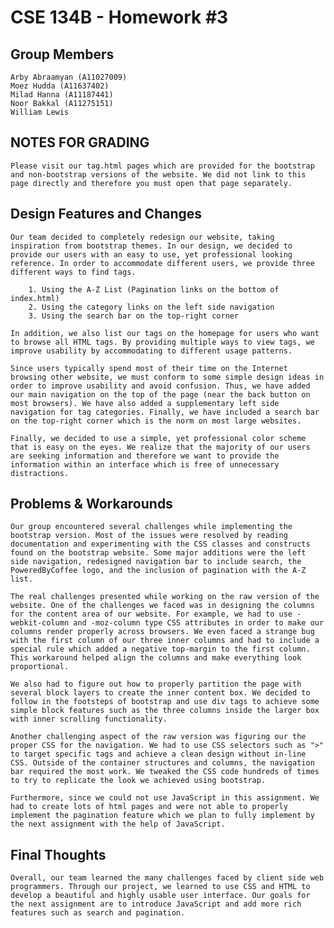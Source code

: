 # CSE 134B - Homework #3

## Group Members
    Arby Abraamyan (A11027009)
    Moez Hudda (A11637402)
    Milad Hanna (A11187441)
    Noor Bakkal (A11275151)
    William Lewis
    
## NOTES FOR GRADING

    Please visit our tag.html pages which are provided for the bootstrap  and non-bootstrap versions of the website. We did not link to this page directly and therefore you must open that page separately.
    

## Design Features and Changes

    Our team decided to completely redesign our website, taking inspiration from bootstrap themes. In our design, we decided to provide our users with an easy to use, yet professional looking reference. In order to accommodate different users, we provide three different ways to find tags.
    
        1. Using the A-Z List (Pagination links on the bottom of index.html)
        2. Using the category links on the left side navigation
        3. Using the search bar on the top-right corner

    In addition, we also list our tags on the homepage for users who want to browse all HTML tags. By providing multiple ways to view tags, we improve usability by accommodating to different usage patterns.
    
    Since users typically spend most of their time on the Internet browsing other website, we must conform to some simple design ideas in order to improve usability and avoid confusion. Thus, we have added our main navigation on the top of the page (near the back button on most browsers). We have also added a supplementary left side navigation for tag categories. Finally, we have included a search bar on the top-right corner which is the norm on most large websites.
    
    Finally, we decided to use a simple, yet professional color scheme that is easy on the eyes. We realize that the majority of our users are seeking information and therefore we want to provide the information within an interface which is free of unnecessary distractions.
    
## Problems & Workarounds

    Our group encountered several challenges while implementing the bootstrap version. Most of the issues were resolved by reading documentation and experimenting with the CSS classes and constructs found on the bootstrap website. Some major additions were the left side navigation, redesigned navigation bar to include search, the PoweredByCoffee logo, and the inclusion of pagination with the A-Z list.
    
    The real challenges presented while working on the raw version of the website. One of the challenges we faced was in designing the columns for the content area of our website. For example, we had to use -webkit-column and -moz-column type CSS attributes in order to make our columns render properly across browsers. We even faced a strange bug with the first column of our three inner columns and had to include a special rule which added a negative top-margin to the first column. This workaround helped align the columns and make everything look proportional.
    
    We also had to figure out how to properly partition the page with several block layers to create the inner content box. We decided to follow in the footsteps of bootstrap and use div tags to achieve some simple block features such as the three columns inside the larger box with inner scrolling functionality.
    
    Another challenging aspect of the raw version was figuring our the proper CSS for the navigation. We had to use CSS selectors such as ">" to target specific tags and achieve a clean design without in-line CSS. Outside of the container structures and columns, the navigation bar required the most work. We tweaked the CSS code hundreds of times to try to replicate the look we achieved using bootstrap.
    
    Furthermore, since we could not use JavaScript in this assignment. We had to create lots of html pages and were not able to properly implement the pagination feature which we plan to fully implement by the next assignment with the help of JavaScript.
    
## Final Thoughts

    Overall, our team learned the many challenges faced by client side web programmers. Through our project, we learned to use CSS and HTML to develop a beautiful and highly usable user interface. Our goals for the next assignment are to introduce JavaScript and add more rich features such as search and pagination. 
